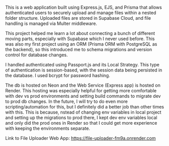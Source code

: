 This is a web application built using Express.js, EJS, and Prisma that allows authenticated users to securely upload and manage files within a nested folder structure. Uploaded files are stored in Supabase Cloud, and file handling is managed via Multer middleware.

This project helped me learn a lot about connecting a bunch of different moving parts, especially with Supabase which I never used before. This was also my first project using an ORM (Prisma ORM with PostgreSQL as the backend), so this introduced me to schema migrations and version control for database changes.

I handled authenticated using Passport.js and its Local Strategy. This type of authentication is session-based, with the session data being persisted in the database. I used bcrypt for password hashing.

The db is hosted on Neon and the Web Service (Express app) is hosted on Render. This hosting was especially helpful for getting more comfortable with dev vs prod environments and setting build commands to migrate dev to prod db changes. In the future, I will try to do even more scripting/automation for this, but I definitely did a better job than other times with this. This is because, nstead of changing env variables in local project and setting up the migrations to prod there, I kept dev env variables local and only did the prod ones in Render so that I could get more experience with keeping the environments separate.

Link to File Uploader Web App: https://file-uploader-fm9a.onrender.com